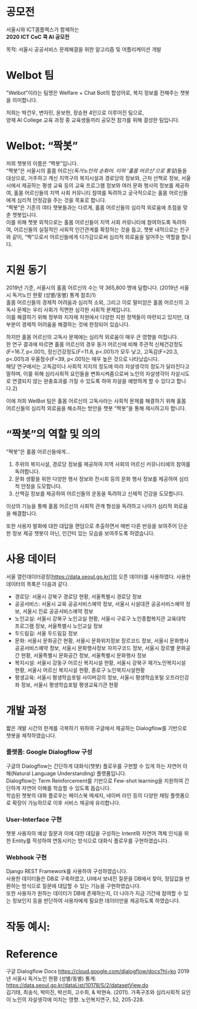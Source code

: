 # 공모전

서울시와 ICT콤플렉스가 함께하는  
**2020 ICT CoC 콕 AI 공모전**

목적: 서울시 공공서비스 문제해결을 위한 알고리즘 및 어플리케이션 개발


# Welbot 팀

"Welbot"이라는 팀명은 Welfare + Chat Bot의 합성어로, 복지 정보를 전해주는 챗봇을 의미합니다.   

저희는 박건우, 변자민, 윤보현, 장승현 4인으로 이루어진 팀으로,  
양재 AI College 교육 과정 중 교육생들끼리 공모전 참가를 위해 결성한 팀입니다. 

# Welbot: “짝봇”

저희 챗봇의 이름은 “짝봇”입니다.  
“짝봇”은 서울시의 홀몸 어르신(*독거노인의 순화어. 이하 ‘홀몸 어르신’으로 통일*)들을 대상으로, 거주하고 계신 지역구의 복지시설과 경로당의 정보와, 근처 산책로 정보, 서울시에서 제공하는 평생 교육 등의 교육 프로그램 정보와 여러 문화 행사의 정보를 제공하여, 홀몸 어르신들의 지역 사회 커뮤니티 참여를 독려하고 궁극적으로는 홀몸 어르신들에게 심리적 안정감을 주는 것을 목표로 합니다.   
“짝봇”은 기존의 여타 챗봇들과는 다르게, 홀몸 어르신들의 심리적 외로움에 초점을 맞춘 챗봇입니다.   
이를 위해 챗봇 외적으로는 홀몸 어르신들이 지역 사회 커뮤니티에 참여하도록 독려하여, 어르신들의 실질적인 사회적 인간관계를 확장하는 것을 돕고, 챗봇 내적으로는 친구와 같이, “짝”으로서 어르신들에게 다가감으로써 심리적 외로움을 덜어주는 역할을 합니다. 


# 지원 동기

2019년 기준, 서울시의 홀몸 어르신의 수는 약 365,800 명에 달합니다. (2019년 서울시 독거노인 현황 (성별/동별) 통계 참조)1)  
홀몸 어르신들의 경제적 어려움과 심리적 소외, 그리고 이로 말미암은 홀몸 어르신의 고독사 문제는 우리 사회가 직면한 심각한 사회적 문제입니다.  
이를 해결하기 위해 정부와 지자체 차원에서 다양한 지원 정책들이 마련되고 있지만, 대부분이 경제적 어려움을 해결하는 것에 한정되어 있습니다.  

하지만 홀몸 어르신의 고독사 문제에는 심리적 외로움이 매우 큰 영향을 미칩니다.  
한 연구 결과에 따르면 홀몸 어르신의 경우 동거 어르신에 비해 주관적 신체건강정도(F=16.7, p<.001), 정신건강정도(F=11.8, p<.001)가 모두 낮고, 고독감(F=20.3, p<.001)과 우울점수(F=39, p<.001)는 매우 높은 것으로 나타났습니다.  
해당 연구에서는 고독감이나 사회적 지지의 정도에 따라 자살생각의 정도가 달라진다고 말하며, 이를 위해 심리사회적 요인들을 변화시켜줌으로써 노인의 자살생각이 자살시도로 연결되지 않는 완충효과를 가질 수 있도록 하여 자살을 예방하게 할 수 있다고 합니다.2)   

이에 저희 WelBot 팀은 홀몸 어르신의 고독사라는 사회적 문제를 해결하기 위해 홀몸 어르신들의 심리적 외로움을 해소하는 방안을 챗봇 “짝봇”을 통해 제시하고자 합니다. 

# “짝봇”의 역할 및 의의  

“짝봇”은 홀몸 어르신들에게...  
1. 주위의 복지시설, 경로당 정보를 제공하여 지역 사회의 어르신 커뮤니티에의 참여를 독려합니다.  
2. 문화 생활을 위한 다양한 행사 정보와 전시회 등의 문화 행사 정보를 제공하여 심리적 안정을 도모합니다.  
3. 산책길 정보를 제공하여 어르신들의 운동을 독려하고 신체적 건강을 도모합니다.  

이상의 기능을 통해 홀몸 어르신의 사회적 관계 형성을 독려하고 나아가 심리적 외로움을 해결합니다.   

또한 사용자 발화에 대한 대답을 랜덤으로 추출하면서 매번 다른 반응을 보여주어 단순한 정보 제공 챗봇이 아닌, 인간미 있는 모습을 보여주도록 하였습니다. 

# 사용 데이터  

서울 열린데이터광장[https://data.seoul.go.kr/]의 오픈 데이터를 사용하였다. 사용한 데이터의 목록은 다음과 같다.  

- 경로당: 서울시 강북구 경로당 현황, 서울특별시 경로당 정보  
- 공공서비스: 서울시 교육 공공서비스예약 정보, 서울시 시설대관 공공서비스예약 정보, 서울시 진료 공공서비스예약 정보  
- 노인교실: 서울시 강북구 노인교실 현황, 서울시 구로구 노인종합복지관 교육대학 프로그램 정보, 서울특별시 노인교실 정보  
- 두드림길: 서울 두드림길 정보  
- 문화: 서울시 문화공간 현황, 서울시 문화위치정보 장르코드 정보, 서울시 문화행사 공공서비스예약 정보, 서울시 문화행사정보 자치구코드 정보, 서울시 장르별 문화공간 현황, 서울특별시 문화공간 정보, 서울특별시 문화행사 정보  
- 복지시설: 서울시 강동구 어르신 복지시설 현황, 서울시 강북구 재가노인복지시설 현황, 서울시 어르신 복지시설 현황, 종로구 노인복지시설현황  
- 평생교육: 서울시 평생학습포털 사이버강의 정보, 서울시 평생학습포털 오프라인강좌 정보, 서울시 평생학습포털 평생교육기관 현황  

# 개발 과정  

짧은 개발 시간의 한계를 극복하기 위하여 구글에서 제공하는 Dialogflow를 기반으로 챗봇을 제작하였습니다.  

### 플랫폼: Google Dialogflow 구성  

구글의 Dialogflow는 간단하게 대화식(챗봇) 플로우를 구현할 수 있게 하는 자연어 이해(Natural Language Understanding) 플랫폼입니다.  
Dialogflow는 Term Reinforcement를 기반으로 Few-shot learning을 지원하여 간단하게 자연어 이해를 학습할 수 있도록 돕습니다.  
학습된 챗봇의 대화 플로우는 페이스북 메세지, 네이버 라인 등의 다양한 채팅 플랫폼으로 확장이 가능하므로 이후 서비스 제공에 유리합니다.

### User-Interface 구현  

챗봇 사용자의 예상 질문과 이에 대한 대답을 구성하는 Intent와 자연어 객체 인식을 위한 Entity를 작성하여 연동시키는 방식으로 대화식 플로우를 구현하였습니다. 

### Webhook 구현  

Django REST Framework를 사용하여 구성하였습니다.  
사용한 데이터들은 DB로 구축하였고, UI에서 보내진 질문을 DB에서 찾아, 정답값을 반환하는 방식으로 질문에 대답할 수 있는 기능을 구현하였습니다.  
또한 사용자가 원하는 데이터가 DB에 존재하는지, 더 나아가 지금 기간에 참여할 수 있는 정보인지 등을 판단하여 사용자에게 필요한 데이터만을 제공하도록 하였습니다.  

# 작동 예시:


# Reference  
구글 Dialogflow Docs https://cloud.google.com/dialogflow/docs?hl=ko
2019년 서울시 독거노인 현황 (성별/동별) 통계: https://data.seoul.go.kr/dataList/10178/S/2/datasetView.do  
김기태, 최송식, 박미진, 박선희, 고수희, & 박현숙. (2011). 가족구조와 심리사회적 요인이 노인의 자살생각에 미치는 영향. 노인복지연구, 52, 205-228.   
